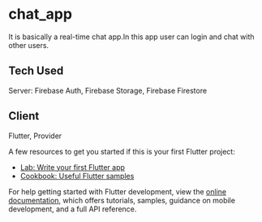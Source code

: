 # chat_app

It is basically a real-time chat app.In this app user can login and chat with other users.

## Tech Used
Server: Firebase Auth, Firebase Storage, Firebase Firestore

## Client
Flutter, Provider

A few resources to get you started if this is your first Flutter project:

- [Lab: Write your first Flutter app](https://docs.flutter.dev/get-started/codelab)
- [Cookbook: Useful Flutter samples](https://docs.flutter.dev/cookbook)

For help getting started with Flutter development, view the
[online documentation](https://docs.flutter.dev/), which offers tutorials,
samples, guidance on mobile development, and a full API reference.
